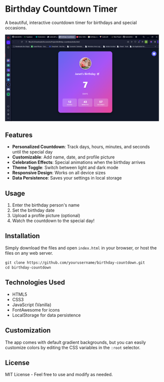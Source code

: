 # Birthday Countdown Timer

A beautiful, interactive countdown timer for birthdays and special occasions.

![Birthday Countdown Screenshot](./Screenshot.png)

## Features

- **Personalized Countdown**: Track days, hours, minutes, and seconds until the special day
- **Customizable**: Add name, date, and profile picture
- **Celebration Effects**: Special animations when the birthday arrives
- **Theme Toggle**: Switch between light and dark mode
- **Responsive Design**: Works on all device sizes
- **Data Persistence**: Saves your settings in local storage

## Usage

1. Enter the birthday person's name
2. Set the birthday date
3. Upload a profile picture (optional)
4. Watch the countdown to the special day!

## Installation

Simply download the files and open `index.html` in your browser, or host the files on any web server.

```
git clone https://github.com/yourusername/birthday-countdown.git
cd birthday-countdown
```

## Technologies Used

- HTML5
- CSS3
- JavaScript (Vanilla)
- FontAwesome for icons
- LocalStorage for data persistence

## Customization

The app comes with default gradient backgrounds, but you can easily customize colors by editing the CSS variables in the `:root` selector.

## License

MIT License - Feel free to use and modify as needed.
